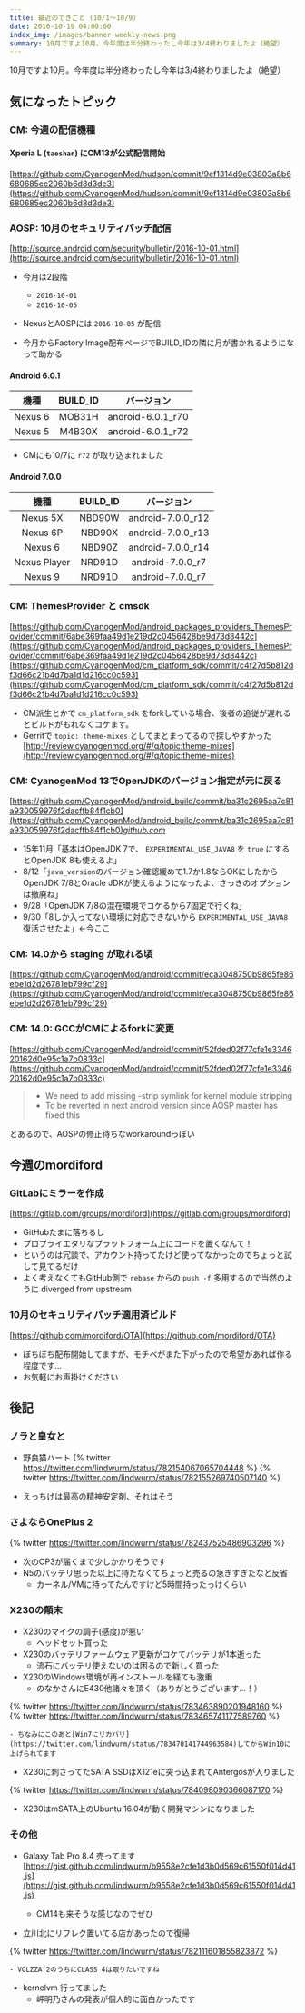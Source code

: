 ```yaml
---
title: 最近のできごと (10/1～10/9)
date: 2016-10-10 04:00:00
index_img: /images/banner-weekly-news.png
summary: 10月ですよ10月。今年度は半分終わったし今年は3/4終わりましたよ（絶望）
---
```


10月ですよ10月。今年度は半分終わったし今年は3/4終わりましたよ（絶望）

<!--more-->

## 気になったトピック

### CM: 今週の配信機種

#### Xperia L (`taoshan`) にCM13が公式配信開始

[https://github.com/CyanogenMod/hudson/commit/9ef1314d9e03803a8b6680685ec2060b6d8d3de3](https://github.com/CyanogenMod/hudson/commit/9ef1314d9e03803a8b6680685ec2060b6d8d3de3)

### AOSP: 10月のセキュリティパッチ配信

[http://source.android.com/security/bulletin/2016-10-01.html](http://source.android.com/security/bulletin/2016-10-01.html)

- 今月は2段階

    - `2016-10-01`
    - `2016-10-05`

- NexusとAOSPには `2016-10-05` が配信
- 今月からFactory Image配布ページでBUILD_IDの隣に月が書かれるようになって助かる

#### Android 6.0.1

|機種|BUILD_ID|バージョン|
|:--:|:------:|:--------:|
|Nexus 6|MOB31H|android-6.0.1_r70|
|Nexus 5|M4B30X|android-6.0.1_r72|

- CMにも10/7に `r72` が取り込まれました

#### Android 7.0.0

|機種|BUILD_ID|バージョン|
|:--:|:------:|:--------:|
|Nexus 5X|NBD90W|android-7.0.0_r12|
|Nexus 6P|NBD90X|android-7.0.0_r13|
|Nexus 6|NBD90Z|android-7.0.0_r14|
|Nexus Player|NRD91D|android-7.0.0_r7|
|Nexus 9|NRD91D|android-7.0.0_r7|

### CM: ThemesProvider と cmsdk

[https://github.com/CyanogenMod/android_packages_providers_ThemesProvider/commit/6abe369faa49d1e219d2c0456428be9d73d8442c](https://github.com/CyanogenMod/android_packages_providers_ThemesProvider/commit/6abe369faa49d1e219d2c0456428be9d73d8442c)
[https://github.com/CyanogenMod/cm_platform_sdk/commit/c4f27d5b812df3d66c21b4d7ba1d1d216cc0c593](https://github.com/CyanogenMod/cm_platform_sdk/commit/c4f27d5b812df3d66c21b4d7ba1d1d216cc0c593)

- CM派生とかで `cm_platform_sdk` をforkしている場合、後者の追従が遅れるとビルドがもれなくコケます。
- Gerritで `topic: theme-mixes` としてまとまってるので探しやすかった
[http://review.cyanogenmod.org/#/q/topic:theme-mixes](http://review.cyanogenmod.org/#/q/topic:theme-mixes)

### CM: CyanogenMod 13でOpenJDKのバージョン指定が元に戻る

[https://github.com/CyanogenMod/android_build/commit/ba31c2695aa7c81a930059976f2dacffb84f1cb0](https://github.com/CyanogenMod/android_build/commit/ba31c2695aa7c81a930059976f2dacffb84f1cb0)<cite class="hatena-citation">[github.com](https://github.com/CyanogenMod/android_build/commit/ba31c2695aa7c81a930059976f2dacffb84f1cb0)</cite>

- 15年11月「基本はOpenJDK 7で、 `EXPERIMENTAL_USE_JAVA8` を `true` にするとOpenJDK 8も使えるよ」
- 8/12「`java_version`のバージョン確認緩めて1.7か1.8ならOKにしたからOpenJDK 7/8とOracle JDKが使えるようになったよ、さっきのオプションは撤廃ね」
- 9/28「OpenJDK 7/8の混在環境でコケるから7固定で行くね」
- 9/30「8しか入ってない環境に対応できないから `EXPERIMENTAL_USE_JAVA8` 復活させたよ」←今ここ

### CM: 14.0から staging が取れる頃

[https://github.com/CyanogenMod/android/commit/eca3048750b9865fe86ebe1d2d26781eb799cf29](https://github.com/CyanogenMod/android/commit/eca3048750b9865fe86ebe1d2d26781eb799cf29)

### CM: 14.0: GCCがCMによるforkに変更

[https://github.com/CyanogenMod/android/commit/52fded02f77cfe1e334620162d0e95c1a7b0833c](https://github.com/CyanogenMod/android/commit/52fded02f77cfe1e334620162d0e95c1a7b0833c)

> - We need to add missing -strip symlink for kernel module stripping
> - To be reverted in next android version since AOSP master has fixed this

とあるので、AOSPの修正待ちなworkaroundっぽい

## 今週のmordiford

### GitLabにミラーを作成

[https://gitlab.com/groups/mordiford](https://gitlab.com/groups/mordiford)

- GitHubたまに落ちるし
- プロプライエタリなプラットフォーム上にコードを置くなんて！
- というのは冗談で、アカウント持ってたけど使ってなかったのでちょっと試して見てるだけ
- よく考えなくてもGitHub側で `rebase` からの `push -f` 多用するので当然のように diverged from upstream

### 10月のセキュリティパッチ適用済ビルド

[https://github.com/mordiford/OTA](https://github.com/mordiford/OTA)

- ぼちぼち配布開始してますが、モチベがまた下がったので希望があれば作る程度です…
- お気軽にお声掛けください

## 後記

### ノラと皇女と

- 野良猫ハート
{% twitter https://twitter.com/lindwurm/status/782154067065704448 %}
{% twitter https://twitter.com/lindwurm/status/782155269740507140 %}

- えっちげは最高の精神安定剤、それはそう

### さよならOnePlus 2

{% twitter https://twitter.com/lindwurm/status/782437525486903296 %}

- 次のOP3が届くまで少しかかりそうです
- N5のバッテリ思った以上に持たなくてちょっと売るの急ぎすぎたなと反省
    - カーネル/VMに持ってたんですけど5時間持ったっけくらい

### X230の顛末

- X230のマイクの調子(感度)が悪い
    - ヘッドセット買った
- X230のバッテリファームウェア更新がコケてバッテリが1本逝った
    - 流石にバッテリ使えないのは困るので新しく買った
- X230のWindows環境が再インストールを経ても激重
    - のなかさんにE430他諸々を頂く（ありがとうございます…！）

{% twitter https://twitter.com/lindwurm/status/783463890201948160 %}
{% twitter https://twitter.com/lindwurm/status/783465741177589760 %}

    - ちなみにこのあと[Win7にリカバリ](https://twitter.com/lindwurm/status/783470141744963584)してからWin10に上げられてます
- X230に刺さってたSATA SSDはX121eに突っ込まれてAntergosが入りました

{% twitter https://twitter.com/lindwurm/status/784098090366087170 %}

- X230はmSATA上のUbuntu 16.04が動く開発マシンになりました

### その他

- Galaxy Tab Pro 8.4 売ってます
[https://gist.github.com/lindwurm/b9558e2cfe1d3b0d569c61550f014d41.js](https://gist.github.com/lindwurm/b9558e2cfe1d3b0d569c61550f014d41.js)

    - CM14も来そうな感じなのでぜひ
- 立川北にリフレク置いてる店があったので復帰

{% twitter https://twitter.com/lindwurm/status/782111601855823872 %}

    - VOLZZA 2のうちにCLASS 4は取りたいですね
- kernelvm 行ってました
    - 岬明乃さんの発表が個人的に面白かったです
